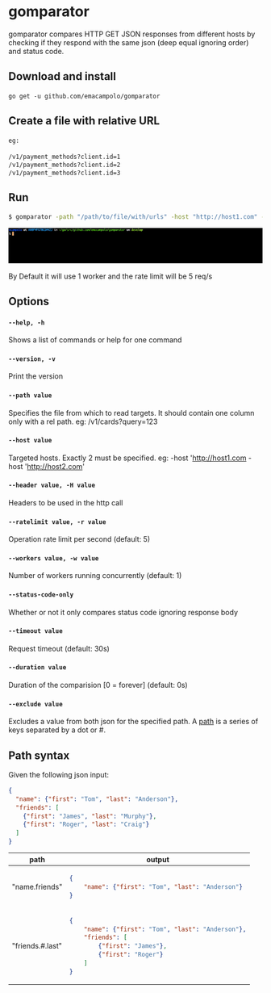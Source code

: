 # gomparator 

gomparator compares HTTP GET JSON responses from different hosts by checking if they respond with the same json (deep equal ignoring order) and status code.

## Download and install

    go get -u github.com/emacampolo/gomparator

## Create a file with relative URL 

    eg:
    
    /v1/payment_methods?client.id=1
    /v1/payment_methods?client.id=2
    /v1/payment_methods?client.id=3
    
## Run

```sh
$ gomparator -path "/path/to/file/with/urls" -host "http://host1.com" -host "http://host2.com" -header "X-Auth-Token: abc"
```
![](example.gif)

By Default it will use 1 worker and the rate limit will be 5 req/s

## Options

#### `--help, -h`
Shows a list of commands or help for one command

#### `--version, -v`
Print the version

#### `--path value`
Specifies the file from which to read targets. It should contain one column only with a rel path. eg: /v1/cards?query=123

#### `--host value`
Targeted hosts. Exactly 2 must be specified. eg: -host 'http://host1.com -host 'http://host2.com'

#### `--header value, -H value`
Headers to be used in the http call

#### `--ratelimit value, -r value`
Operation rate limit per second (default: 5)

#### `--workers value, -w value`
Number of workers running concurrently (default: 1)

#### `--status-code-only`
Whether or not it only compares status code ignoring response body

#### `--timeout value`
Request timeout (default: 30s)

#### `--duration value`
Duration of the comparision [0 = forever] (default: 0s)

#### `--exclude value`
Excludes a value from both json for the specified path. A [path](#path-syntax) is a series of keys separated by a dot or #.

## Path syntax

Given the following json input:

```json	
{	
  "name": {"first": "Tom", "last": "Anderson"},	
  "friends": [	
	{"first": "James", "last": "Murphy"},	
	{"first": "Roger", "last": "Craig"}	
  ]	
}	
```

<table>
<thead><tr><th>path</th><th>output</th></tr></thead>
<tbody>
<tr><td>"name.friends"</td><td>

```json
{
    "name": {"first": "Tom", "last": "Anderson"}
}
```

</td></tr>

<tr><td>"friends.#.last"</td><td>

```json
{
    "name": {"first": "Tom", "last": "Anderson"},
    "friends": [
        {"first": "James"},
        {"first": "Roger"}
    ]
}
```

</td></tr>	
</tbody></table>
